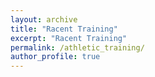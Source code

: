 ```yaml
---
layout: archive
title: "Racent Training"
excerpt: "Racent Training"
permalink: /athletic_training/
author_profile: true
---
```

